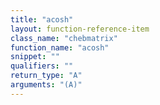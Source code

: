 ```yaml
---
title: "acosh"
layout: function-reference-item
class_name: "chebmatrix"
function_name: "acosh"
snippet: ""
qualifiers: ""
return_type: "A"
arguments: "(A)"
---
```


<pre class="help-text"></pre>